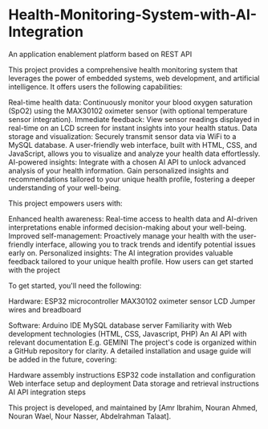 # Health-Monitoring-System-with-AI-Integration
An application enablement platform based on REST API


This project provides a comprehensive health monitoring system that leverages the power of embedded systems, web development, and artificial intelligence. It offers users the following capabilities:

Real-time health data: Continuously monitor your blood oxygen saturation (SpO2) using the MAX30102 oximeter sensor (with optional temperature sensor integration).
Immediate feedback: View sensor readings displayed in real-time on an LCD screen for instant insights into your health status.
Data storage and visualization: Securely transmit sensor data via WiFi to a MySQL database. A user-friendly web interface, built with HTML, CSS, and JavaScript, allows you to visualize and analyze your health data effortlessly.
AI-powered insights: Integrate with a chosen AI API to unlock advanced analysis of your health information. Gain personalized insights and recommendations tailored to your unique health profile, fostering a deeper understanding of your well-being.


This project empowers users with:

Enhanced health awareness: Real-time access to health data and AI-driven interpretations enable informed decision-making about your well-being.
Improved self-management: Proactively manage your health with the user-friendly interface, allowing you to track trends and identify potential issues early on.
Personalized insights: The AI integration provides valuable feedback tailored to your unique health profile.
How users can get started with the project

To get started, you'll need the following:

Hardware:
ESP32 microcontroller
MAX30102 oximeter sensor
LCD
Jumper wires and breadboard

Software:
Arduino IDE
MySQL database server
Familiarity with Web development technologies (HTML, CSS, Javascript, PHP)
An AI API with relevant documentation E.g. GEMINI
The project's code is organized within a GitHub repository for clarity. A detailed installation and usage guide will be added in the future, covering:

Hardware assembly instructions
ESP32 code installation and configuration
Web interface setup and deployment
Data storage and retrieval instructions
AI API integration steps


This project is developed, and maintained by [Amr Ibrahim, Nouran Ahmed, Nouran Wael, Nour Nasser, Abdelrahman Talaat].
